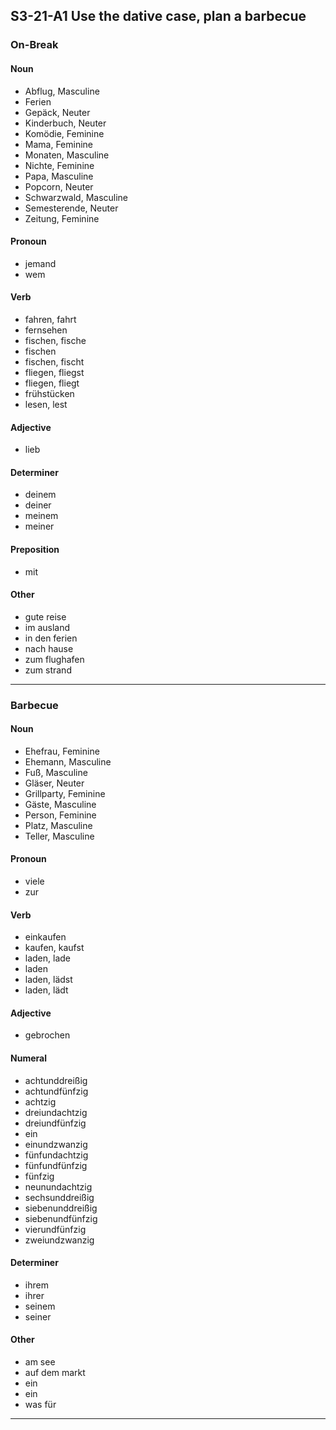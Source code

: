 ## S3-21-A1 Use the dative case, plan a barbecue
### On-Break
#### Noun
- Abflug, Masculine
- Ferien
- Gepäck, Neuter
- Kinderbuch, Neuter
- Komödie, Feminine
- Mama, Feminine
- Monaten, Masculine
- Nichte, Feminine
- Papa, Masculine
- Popcorn, Neuter
- Schwarzwald, Masculine
- Semesterende, Neuter
- Zeitung, Feminine
#### Pronoun
- jemand
- wem
#### Verb
- fahren, fahrt
- fernsehen
- fischen, fische
- fischen
- fischen, fischt
- fliegen, fliegst
- fliegen, fliegt
- frühstücken
- lesen, lest
#### Adjective
- lieb
#### Determiner
- deinem
- deiner
- meinem
- meiner
#### Preposition
- mit
#### Other
- gute reise
- im ausland
- in den ferien
- nach hause
- zum flughafen
- zum strand
---
### Barbecue
#### Noun
- Ehefrau, Feminine
- Ehemann, Masculine
- Fuß, Masculine
- Gläser, Neuter
- Grillparty, Feminine
- Gäste, Masculine
- Person, Feminine
- Platz, Masculine
- Teller, Masculine
#### Pronoun
- viele
- zur
#### Verb
- einkaufen
- kaufen, kaufst
- laden, lade
- laden
- laden, lädst
- laden, lädt
#### Adjective
- gebrochen
#### Numeral
- achtunddreißig
- achtundfünfzig
- achtzig
- dreiundachtzig
- dreiundfünfzig
- ein
- einundzwanzig
- fünfundachtzig
- fünfundfünfzig
- fünfzig
- neunundachtzig
- sechsunddreißig
- siebenunddreißig
- siebenundfünfzig
- vierundfünfzig
- zweiundzwanzig
#### Determiner
- ihrem
- ihrer
- seinem
- seiner
#### Other
- am see
- auf dem markt
- ein
- ein
- was für
---
